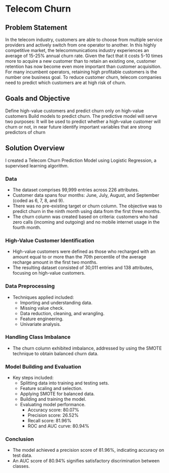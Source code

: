 # Telecom Churn

## Problem Statement

In the telecom industry, customers are able to choose from multiple service providers and actively switch from one operator to another. In this highly competitive market, the telecommunications industry experiences an average of 15-25% annual churn rate. Given the fact that it costs 5-10 times more to acquire a new customer than to retain an existing one, customer retention has now become even more important than customer acquisition. For many incumbent operators, retaining high profitable customers is the number one business goal. To reduce customer churn, telecom companies need to predict which customers are at high risk of churn.

## Goals and Objective
Define high-value customers and predict churn only on high-value customers
Build models to predict churn. The predictive model will serve two purposes:
It will be used to predict whether a high-value customer will churn or not, in near future
identify important variables that are strong predictors of churn

## Solution Overview
I created a Telecom Churn Prediction Model using Logistic Regression, a supervised learning algorithm.

### Data
- The dataset comprises 99,999 entries across 226 attributes.
- Customer data spans four months: June, July, August, and September (coded as 6, 7, 8, and 9).
- There was no pre-existing target or churn column. The objective was to predict churn in the ninth month using data from the first three months.
- The churn column was created based on criteria: customers who had zero calls (incoming and outgoing) and no mobile internet usage in the fourth month.

### High-Value Customer Identification
- High-value customers were defined as those who recharged with an amount equal to or more than the 70th percentile of the average recharge amount in the first two months.
- The resulting dataset consisted of 30,011 entries and 138 attributes, focusing on high-value customers.

### Data Preprocessing
- Techniques applied included:
  - Importing and understanding data.
  - Missing value check.
  - Data reduction, cleaning, and wrangling.
  - Feature engineering.
  - Univariate analysis.

### Handling Class Imbalance
- The churn column exhibited imbalance, addressed by using the SMOTE technique to obtain balanced churn data.

### Model Building and Evaluation
- Key steps included:
  - Splitting data into training and testing sets.
  - Feature scaling and selection.
  - Applying SMOTE for balanced data.
  - Building and training the model.
  - Evaluating model performance.
    - Accuracy score: 80.07%
    - Precision score: 26.52%
    - Recall score: 81.96%
    - ROC and AUC curve: 80.94%

### Conclusion
- The model achieved a precision score of 81.96%, indicating accuracy on test data.
- An AUC score of 80.94% signifies satisfactory discrimination between classes.

